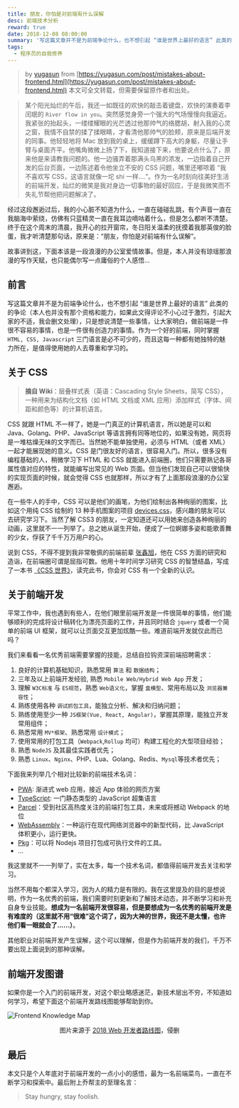 ```yaml
---
title: 朋友，你怕是对前端有什么误解
desc: 前端技术分析
reward: true
date: 2018-12-08 08:00:00
summary: '写这篇文章并不是为前端争论什么，也不想引起 “谁是世界上最好的语言” 此类的的争论（本人也并没有那个资格和能力，如果此文得评论不小心过于激烈，引起大家的不适，我会删文处理），只是想说清楚一些事情，让大家明白，做前端是一件很不容易的事情，也是一件很有创造力的事情。作为一个好的前端，同时掌握 `HTML, CSS, Javascript` 三门语言是必不可少的，而且这每一种都有她独特的魅力所在，是值得使用她的人去尊重和学习的。'
tags:
  - 程序员的自我修养
---
```


> by [yugasun](https://yugasun.com) from [https://yugasun.com/post/mistakes-about-frontend.html](https://yugasun.com/post/mistakes-about-frontend.html)
> 本文可全文转载，但需要保留原作者和出处。

> 某个阳光灿烂的午后，我还一如既往的欢快的敲击着键盘，欢快的演奏着李闰珉的 `River flow in you`。突然感觉身旁一个强大的气场慢慢向我逼近。我紧张的抬起头，一缕缕耀眼的光芒透过他那帅气的络腮胡，射入我的心灵之窗，我情不自禁的揉了揉眼睛，才看清他那帅气的脸颊，原来是后端开发的同事。他轻轻地将 Mac 放到我的桌上，缓缓蹲下高大的身躯，尽量让手臂与桌面齐平。他嘴角微微上扬了下，我知道接下来，他要说点什么了，原来他是来请教我问题的。他一边骚弄着那满头乌黑的浓发，一边指着自己开发的后台页面，一边陈述着令他坐立不安的 CSS 问题，嘴里还嘟哝着 “我不喜欢写 CSS，这语言就像一坨 shi 一样....”。作为一名时刻向往美好生活的前端开发，灿烂的微笑是我对身边一切事物的最好回应，于是我微笑而不失礼节帮他把问题解决了。

经过这段邂逅过后，我的小心脏不知道为什么，一直在碰碰乱跳，有个声音一直在我脑海中萦绕，仿佛有只蓝精灵一直在我耳边嘀咕着什么，但是怎么都听不清楚。终于在这个周末的清晨，我开心的拉开窗帘，冬日阳关温柔的抚摸着我那英俊的脸蛋，我才听清楚那句话，原来是：“朋友，你怕是对前端有什么误解”。

故事讲到这，下面本该是一段浪漫的办公室爱情故事。但是，本人并没有琼瑶那浪漫的写作天赋，也只能偶尔写一点庸俗的个人感悟...

## 前言

写这篇文章并不是为前端争论什么，也不想引起 “谁是世界上最好的语言” 此类的的争论（本人也并没有那个资格和能力，如果此文得评论不小心过于激烈，引起大家的不适，我会删文处理），只是想说清楚一些事情，让大家明白，做前端是一件很不容易的事情，也是一件很有创造力的事情。作为一个好的前端，同时掌握 `HTML, CSS, Javascript` 三门语言是必不可少的，而且这每一种都有她独特的魅力所在，是值得使用她的人去尊重和学习的。

## 关于 CSS

> **摘自 Wiki**：层叠样式表（英语：Cascading Style Sheets，简写 CSS），一种用来为结构化文档（如 HTML 文档或 XML 应用）添加样式（字体、间距和颜色等）的计算机语言。

CSS 就跟 HTML 不一样了，她是一门真正的计算机语言，所以她是可以和 Java、Golang、PHP、JavaScript 等语言拥有同等地位的，如果没有她，网页将是一堆枯燥无味的文字而已。当然她不能单独使用，必须与 HTML（或者 XML） 一起才能展现她的意义。CSS 是门很友好的语言，很容易入门。所以，很多没有编程基础的人，稍微学习下 HTML 和 CSS 就能进入前端圈，他们只需要熟记各哥属性值对应的特性，就能编写出常见的 Web 页面。但当他们发现自己可以很愉快的实现页面的时候，就会觉得 CSS 也就那样，所以才有了上面那段浪漫的办公室邂逅。

在一些牛人的手中，CSS 可以是他们的画笔，为他们绘制出各种绚丽的图案，比如这个用纯 CSS 绘制的 13 种手机图案的项目 [devices.css](https://marvelapp.github.io/devices.css)，感兴趣的朋友可以去研究学习下。当然了解 CSS3 的朋友，一定知道还可以用她来创造各种绚丽的动画，这里就不一一列举了。总之她从诞生开始，便成了一位婀娜多姿和能歌善舞的少女，俘获了千千万万用户的心。

说到 CSS，不得不提到我非常敬佩的前端前辈 [张鑫旭](https://www.zhangxinxu.com/)，他在 CSS 方面的研究和造诣，在前端圈可谓是屈指可数。他用十年时间学习研究 CSS 的智慧结晶，写成了一本书 [《CSS 世界》](https://www.cssworld.cn/)，读完此书，你会对 CSS 有一个全新的认识。

## 关于前端开发

平常工作中，我也遇到有些人，在他们眼里前端开发是一件很简单的事情，他们能够顺利的完成将设计稿转化为漂亮页面的工作，并且同时结合 `jquery` 或者一个简单的前端 UI 框架，就可以让页面交互更加炫酷一些。难道前端开发就仅此而已吗？

我们来看看一名优秀前端需要掌握的技能，总结自拉钩资深前端招聘需求：

1. 良好的计算机基础知识，熟悉常用 `算法` 和 `数据结构`；
2. 三年及以上前端开发经验, 熟悉 `Mobile Web/Hybrid Web App` 开发；
3. 理解 `W3C标准` 与 `ES规范`，熟悉 `Web语义化`，掌握 `盒模型`、常用布局以及 `浏览器兼容性`；
4. 熟练使用各种 `调试抓包工具`，能独立分析、解决和归纳问题；
5. 熟练使用至少一种 `JS框架(Vue, React, Angular)`，掌握其原理，能独立开发常用组件；
6. 熟悉常用 `MV*框架`、熟悉常用 `设计模式`；
7. 使用常用的打包工具（`Webpack`,`Rollup` 均可）构建工程化的大型项目经验；
8. 熟悉 `NodeJS` 及其最佳实践者优先；
9. 熟悉 `Linux`、`Nginx`、PHP、Lua、Golang、Redis、`Mysql`等技术者优先；

下面我来列举几个相对比较新的前端技术名词：

- [PWA](https://developers.google.com/web/progressive-web-apps/): 渐进式 web 应用，接近 App 体验的网页方案
- [TypeScript](https://www.typescriptlang.org/): 一门静态类型的 JavaScript 超集语言
- [Parcel](https://parceljs.org/)：受到社区高热度关注的前端打包工具，未来或将撼动 Webpack 的地位
- [WebAssembly](https://webassembly.org/)：一种运行在现代网络浏览器中的新型代码，比 JavaScript 体积更小，运行更快。
- [Pkg](https://github.com/zeit/pkg)：可以将 Nodejs 项目打包成可执行文件的工具。
- ...

我这里就不一一列举了，实在太多，每一个技术名词，都值得前端开发去关注和学习。

当然不用每个都深入学习，因为人的精力是有限的。我在这里提及的目的是想说明，作为一名优秀的前端，我们需要时刻更新和了解技术动态，并不断学习和补充自身专业技能。**想成为一名前端开发很容易，但是要想成为一名优秀的前端开发是有难度的（这里就不用“很难”这个词了，因为大神的世界，我还不是太懂，也许他们看一眼就会了......）**。

其他职业对前端开发产生误解，这个可以理解，但是作为前端开发的我们，千万不要出现上面说到的那种误解。

## 前端开发图谱

如果你是一个入门的前端开发，对这个职业略感迷茫，新技术层出不穷，不知道如何学习，希望下面这个前端开发路线图能够帮助到你。

![Frontend Knowledge Map](https://static.yugasun.com/frontend-dev.jpg)

<center>
    <div style={{color: "orange", borderBottom: "1px solid #d9d9d9",
    display: "inline-block",
    color: "#999",
    padding: "2px"}}>图片来源于 <a target="_blank" href="https://zhuanlan.zhihu.com/p/33565551">2018 Web 开发者路线图</a>，侵删</div>
</center>

## 最后

本文只是个人年底对于前端开发的一点小小的感悟，最为一名前端菜鸟，一直在不断学习和探索中。最后附上乔帮主的至理名言：

> Stay hungry, stay foolish.
